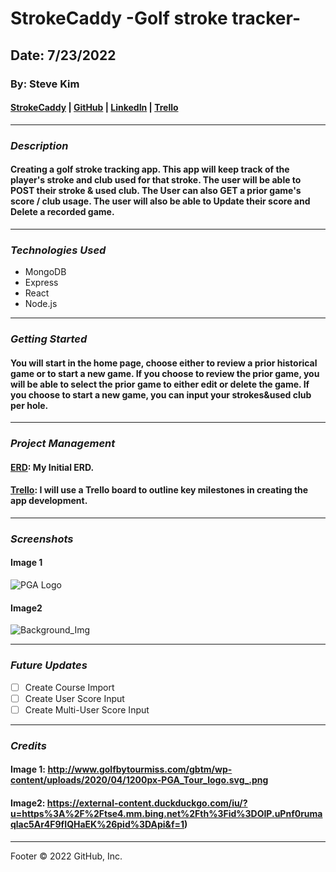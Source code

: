 # StrokeCaddy -Golf stroke tracker-

## Date: 7/23/2022

### By: Steve Kim

#### [StrokeCaddy](https://thawing-harbor-79663.herokuapp.com/) | [GitHub](https://github.com/Skim1571) | [LinkedIn](https://www.linkedin.com/in/steve-kim-b641541b/) | [Trello](https://trello.com/b/c63ML0GP/stroke-caddy)

---

### **_Description_**

#### Creating a golf stroke tracking app. This app will keep track of the player's stroke and club used for that stroke. The user will be able to POST their stroke & used club. The User can also GET a prior game's score / club usage. The user will also be able to Update their score and Delete a recorded game. 

---

### **_Technologies Used_**

- MongoDB
- Express
- React
- Node.js

---

### **_Getting Started_**

#### You will start in the home page, choose either to review a prior historical game or to start a new game. If you choose to review the prior game, you will be able to select the prior game to either edit or delete the game. If you choose to start a new game, you can input your strokes&used club per hole.

---
### **_Project Management_**

#### [ERD](): My Initial ERD.

#### [Trello](https://trello.com/b/c63ML0GP/stroke-caddy): I will use a Trello board to outline key milestones in creating the app development.
---

### **_Screenshots_**

#### Image 1
![PGA Logo](http://www.golfbytourmiss.com/gbtm/wp-content/uploads/2020/04/1200px-PGA_Tour_logo.svg_.png)

#### Image2
![Background_Img](https://external-content.duckduckgo.com/iu/?u=https%3A%2F%2Ftse4.mm.bing.net%2Fth%3Fid%3DOIP.uPnf0rumaqlac5Ar4F9fIQHaEK%26pid%3DApi&f=1)


---

### **_Future Updates_**

- [ ] Create Course Import
- [ ] Create User Score Input
- [ ] Create Multi-User Score Input

---

### **_Credits_**

#### Image 1: http://www.golfbytourmiss.com/gbtm/wp-content/uploads/2020/04/1200px-PGA_Tour_logo.svg_.png

#### Image2: https://external-content.duckduckgo.com/iu/?u=https%3A%2F%2Ftse4.mm.bing.net%2Fth%3Fid%3DOIP.uPnf0rumaqlac5Ar4F9fIQHaEK%26pid%3DApi&f=1)
---

Footer
© 2022 GitHub, Inc.
